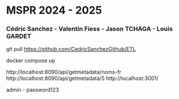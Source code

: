 # MSPR 2024 - 2025
### Cédric Sanchez - Valentin Fiess - Jason TCHAGA - Louis GARDET ###

git pull https://github.com/CedricSanchezGithub/ETL

docker compose up

http://localhost:8090/api/getmetadata/noms-fr
http://localhost:8090/api/getmetadata/5
http://localhost:3001/

admin - password123